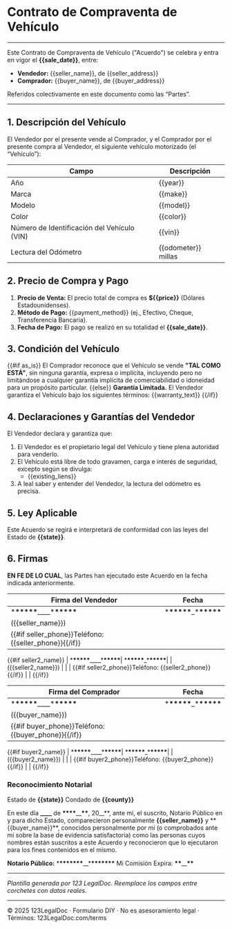 # Contrato de Compraventa de Vehículo

---

Este Contrato de Compraventa de Vehículo ("Acuerdo") se celebra y entra en vigor el **{{sale_date}}**, entre:

- **Vendedor:** {{seller_name}}, de {{seller_address}}
- **Comprador:** {{buyer_name}}, de {{buyer_address}}

Referidos colectivamente en este documento como las “Partes”.

---

## 1. Descripción del Vehículo

El Vendedor por el presente vende al Comprador, y el Comprador por el presente compra al Vendedor, el siguiente vehículo motorizado (el “Vehículo”):

| Campo                                       | Descripción         |
| ------------------------------------------- | ------------------- |
| Año                                         | {{year}}            |
| Marca                                       | {{make}}            |
| Modelo                                      | {{model}}           |
| Color                                       | {{color}}           |
| Número de Identificación del Vehículo (VIN) | {{vin}}             |
| Lectura del Odómetro                        | {{odometer}} millas |

## 2. Precio de Compra y Pago

1. **Precio de Venta:** El precio total de compra es **${{price}}** (Dólares Estadounidenses).
2. **Método de Pago:** {{payment_method}} (ej., Efectivo, Cheque, Transferencia Bancaria).
3. **Fecha de Pago:** El pago se realizó en su totalidad el **{{sale_date}}**.

## 3. Condición del Vehículo

{{#if as_is}}
El Comprador reconoce que el Vehículo se vende **"TAL COMO ESTÁ"**, sin ninguna garantía, expresa o implícita, incluyendo pero no limitándose a cualquier garantía implícita de comerciabilidad o idoneidad para un propósito particular.
{{else}}
**Garantía Limitada.** El Vendedor garantiza el Vehículo bajo los siguientes términos:
{{warranty_text}}
{{/if}}

## 4. Declaraciones y Garantías del Vendedor

El Vendedor declara y garantiza que:

1. El Vendedor es el propietario legal del Vehículo y tiene plena autoridad para venderlo.
2. El Vehículo está libre de todo gravamen, carga e interés de seguridad, excepto según se divulga:
   - {{existing_liens}}
3. A leal saber y entender del Vendedor, la lectura del odómetro es precisa.

## 5. Ley Aplicable

Este Acuerdo se regirá e interpretará de conformidad con las leyes del Estado de **{{state}}**.

## 6. Firmas

**EN FE DE LO CUAL**, las Partes han ejecutado este Acuerdo en la fecha indicada anteriormente.

| Firma del Vendedor                                    | Fecha                              |
| ----------------------------------------------------- | ---------------------------------- |
| \***\*\*\*\*\***\_\_\_\_\***\*\*\*\*\***              | \***\*\*\*\*\***\_\***\*\*\*\*\*** |
| ({{seller_name}})                                     |                                    |
| {{#if seller_phone}}Teléfono: {{seller_phone}}{{/if}} |                                    |

{{#if seller2_name}}
| \***\*\*\*\*\***\_\_\_\_\***\*\*\*\*\***| \***\*\*\*\*\***\_\***\*\*\*\*\***|
| ({{seller2_name}}) | |
| {{#if seller2_phone}}Teléfono: {{seller2_phone}}{{/if}} | |
{{/if}}

| Firma del Comprador                                 | Fecha                              |
| --------------------------------------------------- | ---------------------------------- |
| \***\*\*\*\*\***\_\_\_\_\***\*\*\*\*\***            | \***\*\*\*\*\***\_\***\*\*\*\*\*** |
| ({{buyer_name}})                                    |                                    |
| {{#if buyer_phone}}Teléfono: {{buyer_phone}}{{/if}} |                                    |

{{#if buyer2_name}}
| \***\*\*\*\*\***\_\_\_\_\***\*\*\*\*\***| \***\*\*\*\*\***\_\***\*\*\*\*\***|
| ({{buyer2_name}}) | |
| {{#if buyer2_phone}}Teléfono: {{buyer2_phone}}{{/if}} | |
{{/if}}

### Reconocimiento Notarial

Estado de **{{state}}**
Condado de **{{county}}**

En este día **\_\_\_\_** de **\*\*\*\***\_\_**\*\***, 20\_\_**, ante mí, el suscrito, Notario Público en y para dicho Estado, comparecieron personalmente **{{seller_name}}** y **{{buyer_name}}\*\*, conocidos personalmente por mí (o comprobados ante mí sobre la base de evidencia satisfactoria) como las personas cuyos nombres están suscritos a este Acuerdo y reconocieron que lo ejecutaron para los fines contenidos en el mismo.

**Notario Público:** \***\*\*\*\*\*\*\***\_\_\***\*\*\*\*\*\*\***
Mi Comisión Expira: **\*\***\_\_**\*\***

---

_Plantilla generada por 123 LegalDoc. Reemplace los campos entre corchetes con datos reales._

---

© 2025 123LegalDoc · Formulario DIY · No es asesoramiento legal · Términos: 123LegalDoc.com/terms
